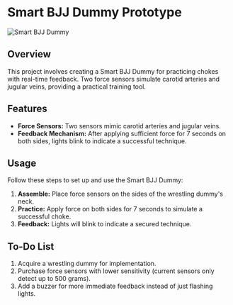 # Smart BJJ Dummy Prototype

![Smart BJJ Dummy](https://github.com/Erik-Hansen96/BJJdummy/assets/53250669/2167deca-f9f6-46b0-bfe3-64ee1b79a1e8)

## Overview

This project involves creating a Smart BJJ Dummy for practicing chokes with real-time feedback. Two force sensors simulate carotid arteries and jugular veins, providing a practical training tool.

## Features

- **Force Sensors:** Two sensors mimic carotid arteries and jugular veins.
- **Feedback Mechanism:** After applying sufficient force for 7 seconds on both sides, lights blink to indicate a successful technique.

## Usage

Follow these steps to set up and use the Smart BJJ Dummy:

1. **Assemble:** Place force sensors on the sides of the wrestling dummy's neck.
2. **Practice:** Apply force on both sides for 7 seconds to simulate a successful choke.
3. **Feedback:** Lights will blink to indicate a secured technique.

## To-Do List

1. Acquire a wrestling dummy for implementation.
2. Purchase force sensors with lower sensitivity (current sensors only detect up to 500 grams).
3. Add a buzzer for more immediate feedback instead of just flashing lights.

